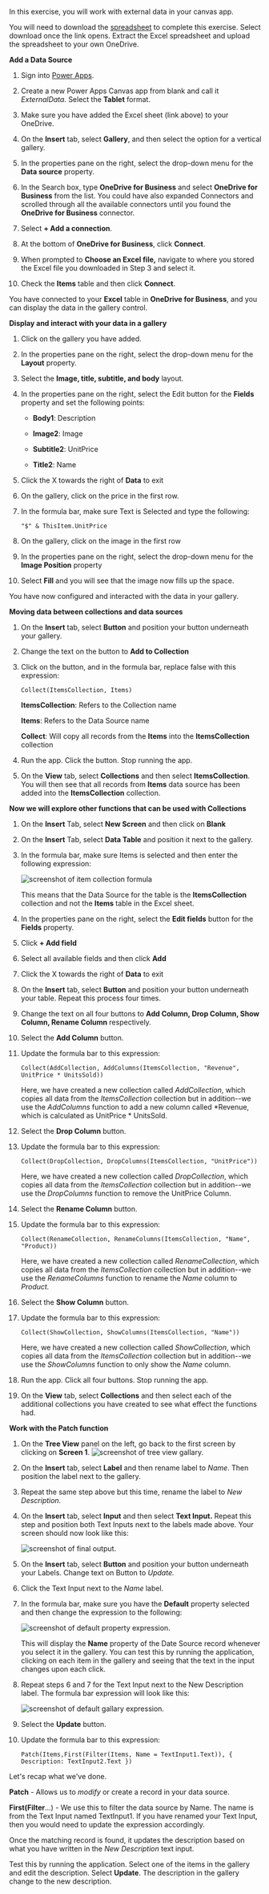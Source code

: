 In this exercise, you will work with external data in your canvas app.

You will need to download the [spreadsheet](https://github.com/MicrosoftDocs/mslearn-developer-tools-power-platform/blob/master/power-apps/shape-data/shape-data-learn.zip) to complete this exercise. Select download once the link opens. Extract the Excel spreadsheet and upload the spreadsheet to your own OneDrive.

**Add a Data Source**

1. Sign into [Power Apps](https://powerapps.microsoft.com/).

2.  Create a new Power Apps Canvas app from blank and call it
    *ExternalData.* Select the **Tablet** format.

3.  Make sure you have added the Excel sheet (link above) to your
    OneDrive.

4.  On the **Insert** tab, select **Gallery**, and then select the
    option for a vertical gallery.

5.  In the properties pane on the right, select the drop-down menu for
    the **Data source** property.

6.  In the Search box, type **OneDrive for Business** and select
    **OneDrive for Business** from the list. You could have also
    expanded Connectors and scrolled through all the available
    connectors until you found the **OneDrive for Business** connector.

7.  Select **+ Add a connection**.

8.  At the bottom of **OneDrive for Business**, click **Connect**.

9.  When prompted to **Choose an Excel file,** navigate to where you
    stored the Excel file you downloaded in Step 3 and select it.

10. Check the **Items** table and then click **Connect**.

You have connected to your **Excel** table in **OneDrive for Business**,
and you can display the data in the gallery control.

**Display and interact with your data in a gallery**

1.  Click on the gallery you have added.

2.  In the properties pane on the right, select the drop-down menu for
    the **Layout** property.

3.  Select the **Image, title, subtitle, and body** layout.

4.  In the properties pane on the right, select the Edit button for the
    **Fields** property and set the following points:

    -   **Body1**: Description

    -   **Image2**: Image

    -   **Subtitle2**: UnitPrice

    -   **Title2**: Name

5.  Click the X towards the right of **Data** to exit

6.  On the gallery, click on the price in the first row.

7.  In the formula bar, make sure Text is Selected and type the
    following:

    ```powerappsfl
    "$" & ThisItem.UnitPrice
    ```
8.  On the gallery, click on the image in the first row

9.  In the properties pane on the right, select the drop-down menu for
    the **Image Position** property

10. Select **Fill** and you will see that the image now fills up the
    space.

You have now configured and interacted with the data in your gallery.

**Moving data between collections and data sources**

1.  On the **Insert** tab, select **Button** and position your button
    underneath your gallery.

2.  Change the text on the button to **Add to Collection**

3.  Click on the button, and in the formula bar, replace false with this expression:

    ```powerappsfl
    Collect(ItemsCollection, Items)
    ```
    
    **ItemsCollection**: Refers to the Collection name

    **Items**: Refers to the Data Source name

    **Collect**: Will copy all records from the **Items** into the **ItemsCollection** collection

4.  Run the app. Click the button. Stop running the app.

5.  On the **View** tab, select **Collections** and then select **ItemsCollection**. You will then see that all records from **Items** data source has been added into the **ItemsCollection** collection.

 **Now we will explore other functions that can be used with Collections**

1.  On the **Insert** Tab, select **New Screen** and then click on
    **Blank**

2.  On the **Insert** Tab, select **Data Table** and position it next to
    the gallery.

3.  In the formula bar, make sure Items is selected and then enter the
    following expression:

     ![screenshot of item collection formula](../media/item-collection.png)

    This means that the Data Source for the table is the
   **ItemsCollection** collection and not the **Items** table in the Excel sheet.

4.  In the properties pane on the right, select the **Edit fields**
    button for the **Fields** property.

5.  Click **+ Add field**

6.  Select all available fields and then click **Add**

7.  Click the X towards the right of **Data** to exit

8.  On the **Insert** tab, select **Button** and position your button
    underneath your table. Repeat this process four times.

9.  Change the text on all four buttons to **Add Column, Drop Column, Show
    Column, Rename Column** respectively.

10. Select the **Add Column** button.

11. Update the formula bar to this expression:

    ```powerappsfl
    Collect(AddCollection, AddColumns(ItemsCollection, "Revenue", UnitPrice * UnitsSold))
    ```

    Here, we have created a new collection called *AddCollection*, which
copies all data from the *ItemsCollection* collection but in addition--we use the *AddColumns* function to add a new column called *Revenue, which is calculated as UnitPrice * UnitsSold.

12. Select the **Drop Column** button.

13. Update the formula bar to this expression:

    ```powerappsfl
    Collect(DropCollection, DropColumns(ItemsCollection, "UnitPrice"))
    ```
    Here, we have created a new collection called *DropCollection*, which
copies all data from the *ItemsCollection* collection but in addition--we use the *DropColumns* function to remove the UnitPrice Column.

14. Select the **Rename Column** button.

15. Update the formula bar to this expression:

    ```powerappsfl
    Collect(RenameCollection, RenameColumns(ItemsCollection, "Name", "Product))
    ```
    Here, we have created a new collection called *RenameCollection*, which
copies all data from the *ItemsCollection* collection but in addition--we use the *RenameColumns* function to rename the *Name* column to
*Product.*

16. Select the **Show Column** button.

17. Update the formula bar to this expression:

    ```powerappsfl
    Collect(ShowCollection, ShowColumns(ItemsCollection, "Name"))
    ```
    Here, we have created a new collection called *ShowCollection*, which
copies all data from the *ItemsCollection* collection but in addition--we use the *ShowColumns* function to only show the *Name* column.

18. Run the app. Click all four buttons. Stop running the app.

19. On the **View** tab, select **Collections** and then select each of
    the additional collections you have created to see what effect the
    functions had.

**Work with the Patch function**

1.  On the **Tree View** panel on the left, go back to the first screen
    by clicking on **Screen 1**.
    ![screenshot of tree view gallary.](../media/tree-view.png)

2.  On the **Insert** tab, select **Label** and then rename label to
    *Name*. Then position the label next to the gallery.

3.  Repeat the same step above but this time, rename the label to *New
    Description.*

4.  On the **Insert** tab, select **Input** and then select **Text
    Input.** Repeat this step and position both Text Inputs next to the
    labels made above. Your screen should now look like this:
   
    ![screenshot of final output.](../media/screen-output.png)

5.  On the **Insert** tab, select **Button** and position your button
    underneath your Labels. Change text on Button to *Update.*

6.  Click the Text Input next to the *Name* label.

7.  In the formula bar, make sure you have the **Default** property 
    selected and then change the expression to the following:

    ![screenshot of default property expression.](../media/default-property.png)

    This will display the **Name** property of the Date Source record
whenever you select it in the gallery. You can test this by running the
application, clicking on each item in the gallery and seeing that the
text in the input changes upon each click.

8.  Repeat steps 6 and 7 for the Text Input next to the New Description
    label. The formula bar expression will look like this:

    ![screenshot of default gallary expression.](../media/default-gallary.png)

9.  Select the **Update** button.

10. Update the formula bar to this expression:

    ```powerappsfl
    Patch(Items,First(Filter(Items, Name = TextInput1.Text)), { Description: TextInput2.Text })
    ```
    
Let's recap what we've done.

**Patch** - Allows us to *modify* or create a record in your data source.

**First(Filter**...) - We use this to filter the data source by Name.  The name is from the Text Input named TextInput1. If you have  renamed your Text Input, then you would need to update the expression  accordingly.

Once the matching record is found, it updates the description based on  what you have written in the *New Description* text input.

Test this by running the application. Select one of the items in the gallery and edit the description. Select **Update**. The description in the gallery change to the new description.
